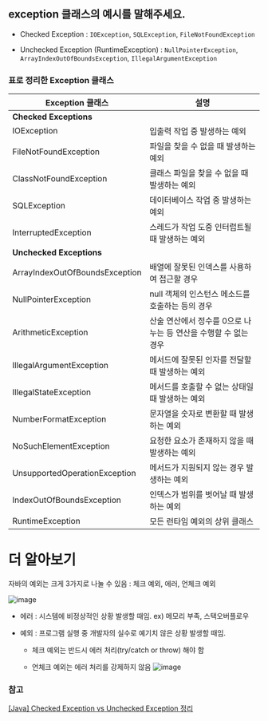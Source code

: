 ## exception 클래스의 예시를 말해주세요.

- Checked Exception : `IOException`, `SQLException`, `FileNotFoundException`

- Unchecked Exception (RuntimeException) : `NullPointerException`, `ArrayIndexOutOfBoundsException`, `IllegalArgumentException`

### 표로 정리한 Exception 클래스

| Exception 클래스               | 설명                                                            |
| ------------------------------ | --------------------------------------------------------------- |
| **Checked Exceptions**         |                                                                 |
| IOException                    | 입출력 작업 중 발생하는 예외                                    |
| FileNotFoundException          | 파일을 찾을 수 없을 때 발생하는 예외                            |
| ClassNotFoundException         | 클래스 파일을 찾을 수 없을 때 발생하는 예외                     |
| SQLException                   | 데이터베이스 작업 중 발생하는 예외                              |
| InterruptedException           | 스레드가 작업 도중 인터럽트될 때 발생하는 예외                  |
| **Unchecked Exceptions**       |                                                                 |
| ArrayIndexOutOfBoundsException | 배열에 잘못된 인덱스를 사용하여 접근할 경우                     |
| NullPointerException           | null 객체의 인스턴스 메소드를 호출하는 등의 경우                |
| ArithmeticException            | 산술 연산에서 정수를 0으로 나누는 등 연산을 수행할 수 없는 경우 |
| IllegalArgumentException       | 메서드에 잘못된 인자를 전달할 때 발생하는 예외                  |
| IllegalStateException          | 메서드를 호출할 수 없는 상태일 때 발생하는 예외                 |
| NumberFormatException          | 문자열을 숫자로 변환할 때 발생하는 예외                         |
| NoSuchElementException         | 요청한 요소가 존재하지 않을 때 발생하는 예외                    |
| UnsupportedOperationException  | 메서드가 지원되지 않는 경우 발생하는 예외                       |
| IndexOutOfBoundsException      | 인덱스가 범위를 벗어날 때 발생하는 예외                         |
| RuntimeException               | 모든 런타임 예외의 상위 클래스                                  |

# 더 알아보기

자바의 예외는 크게 3가지로 나눌 수 있음 : 체크 예외, 에러, 언체크 예외

![image](https://github.com/user-attachments/assets/e7689197-e72d-41af-a655-923bb9b56ac0)

- 에러 : 시스템에 비정상적인 상황 발생할 때임. ex) 메모리 부족, 스택오버플로우

- 예외 : 프로그램 실행 중 개발자의 실수로 예기치 않은 상황 발생할 때임.

  - 체크 예외는 반드시 에러 처리(try/catch or throw) 해야 함

  - 언체크 예외는 에러 처리를 강제하지 않음
    ![image](https://github.com/user-attachments/assets/a8defc13-4c3f-46f2-8e19-7b3256c10593)

### 참고

[[Java] Checked Exception vs Unchecked Exception 정리](https://devlog-wjdrbs96.tistory.com/351)

